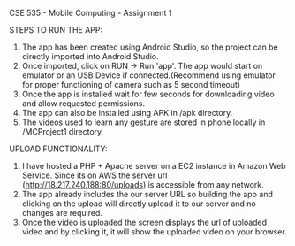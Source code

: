 CSE 535 - Mobile Computing - Assignment 1

STEPS TO RUN THE APP:

1. The app has been created using Android Studio, so the project can be directly imported into Android Studio.
2. Once imported, click on RUN -> Run 'app'. The app would start on emulator or an USB Device if connected.(Recommend using emulator for proper functioning of camera such as 5 second timeout)
3. Once the app is installed wait for few seconds for downloading video and allow requested permissions.
4. The app can also be installed using APK in /apk directory. 
5. The videos used to learn any gesture are stored in phone locally in /MCProject1 directory.

UPLOAD FUNCTIONALITY:

1. I have hosted a PHP + Apache server on a EC2 instance in Amazon Web Service. Since its on AWS the server url (http://18.217.240.188:80/uploads) is accessible from any network.
2. The app already includes the our server URL so building the app and clicking on the upload will directly upload it to our server and no changes are required.
3. Once the video is uploaded the screen displays the url of uploaded video and by clicking it, it will show the uploaded video on your browser.
